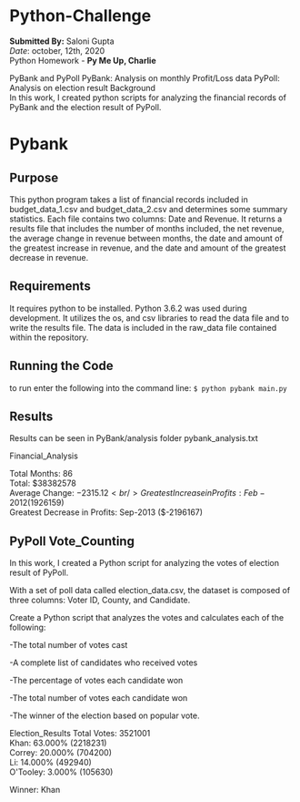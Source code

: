 # Python-Challenge
**Submitted By:** Saloni Gupta\
_Date_: october, 12th, 2020\
Python Homework - **Py Me Up, Charlie**

PyBank and PyPoll
PyBank: Analysis on monthly Profit/Loss data
PyPoll: Analysis on election result
Background\
In this work, I created python scripts for analyzing the financial records of PyBank and the election result of PyPoll.


# Pybank

## Purpose
This python program takes a list of financial records included in budget_data_1.csv and budget_data_2.csv and determines some summary statistics. Each file contains two columns: Date and Revenue. It returns a results file that includes the number of months included, the net revenue, the average change in revenue between months, the date and amount of the greatest increase in revenue, and the date and amount of the greatest decrease in revenue.

## Requirements
It requires python to be installed. Python 3.6.2 was used during development. It utilizes the os, and csv libraries to read the data file and to write the results file. The data is included in the raw_data file contained within the repository.

## Running the Code
to run enter the following into the command line: 
`$ python pybank main.py`

## Results
Results can be seen in PyBank/analysis folder pybank_analysis.txt <br/>

Financial_Analysis

Total Months: 86 <br/>
Total: $38382578 <br/>
Average  Change: $-2315.12 <br/>
Greatest Increase in Profits: Feb-2012 ($1926159) <br/>
Greatest Decrease in Profits: Sep-2013 ($-2196167)

PyPoll
Vote_Counting
--------------------
In this work, I created a Python script for analyzing the votes of election result of PyPoll. <br/>

With a set of poll data called election_data.csv, the dataset is composed of three columns: Voter ID, County, and Candidate. <br/>

Create a Python script that analyzes the votes and calculates each of the following: <br/>

-The total number of votes cast

-A complete list of candidates who received votes

-The percentage of votes each candidate won

-The total number of votes each candidate won

-The winner of the election based on popular vote.

Election_Results
Total Votes: 3521001 <br/>
Khan: 63.000% (2218231) <br/>
Correy: 20.000% (704200) <br/>
Li: 14.000% (492940) <br/>
O'Tooley: 3.000% (105630) <br/>

Winner: Khan

